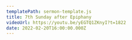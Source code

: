 ```yaml
---
templatePath: sermon-template.js
title: 7th Sunday after Epiphany
videoUrl: https://youtu.be/yEGTQ1ZKnyI?t=1822
date: 2022-02-20T16:00:00.000Z
---
```

